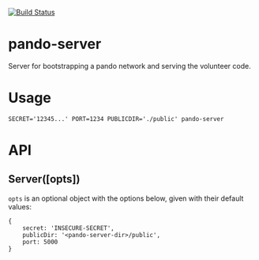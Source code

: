 [![Build Status](https://travis-ci.org/elavoie/pando-server.svg?branch=master)](https://travis-ci.org/elavoie/pando-server)

# pando-server
Server for bootstrapping a pando network and serving the volunteer code.

# Usage

    SECRET='12345...' PORT=1234 PUBLICDIR='./public' pando-server

# API

## Server([opts])

`opts` is an optional object with the options below, given with their default values:

    {
        secret: 'INSECURE-SECRET',
        publicDir: '<pando-server-dir>/public',
        port: 5000     
    }

